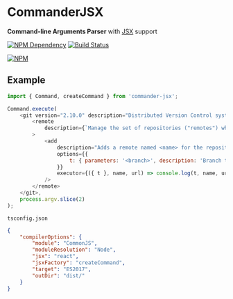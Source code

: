 # CommanderJSX

**Command-line Arguments Parser** with [JSX][1] support

[![NPM Dependency](https://david-dm.org/TechQuery/CommanderJSX.svg)][2]
[![Build Status](https://travis-ci.com/TechQuery/CommanderJSX.svg?branch=master)][3]

[![NPM](https://nodei.co/npm/commander-jsx.png?downloads=true&downloadRank=true&stars=true)][4]

## Example

```JavaScript
import { Command, createCommand } from 'commander-jsx';

Command.execute(
    <git version="2.10.0" description="Distributed Version Control system">
        <remote
            description={`Manage the set of repositories ("remotes") whose branches you track`}
        >
            <add
                description="Adds a remote named <name> for the repository at <url>"
                options={{
                    t: { parameters: '<branch>', description: 'Branch tree' }
                }}
                executor={({ t }, name, url) => console.log(t, name, url)}
            />
        </remote>
    </git>,
    process.argv.slice(2)
);
```

`tsconfig.json`

```JSON
{
    "compilerOptions": {
        "module": "CommonJS",
        "moduleResolution": "Node",
        "jsx": "react",
        "jsxFactory": "createCommand",
        "target": "ES2017",
        "outDir": "dist/"
    }
}
```

[1]: https://facebook.github.io/jsx/
[2]: https://david-dm.org/TechQuery/CommanderJSX
[3]: https://travis-ci.com/TechQuery/CommanderJSX
[4]: https://nodei.co/npm/commander-jsx/
